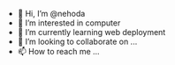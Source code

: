 - 👋 Hi, I’m @nehoda
- 👀 I’m interested in computer
- 🌱 I’m currently learning web deployment
- 💞️ I’m looking to collaborate on ...
- 📫 How to reach me ...

<!---
nehoda/nehoda is a ✨ special ✨ repository because its `README.md` (this file) appears on your GitHub profile.
You can click the Preview link to take a look at your changes.
--->
